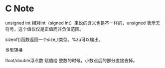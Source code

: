 # C Note

unsigned int 相对int（signed int）来说的含义也是不一样的，unsigned 表示无符号，这个值仅仅是正值而非负值范围。

sizeof()函数返回一个size_t类型。%zu可以输出。

类型转换

float/double浮点数 赋值给 整数的时候，小数点后的部分直接去掉。




